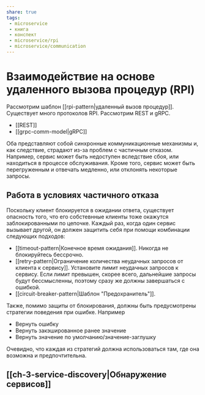 ```yaml
---
share: true
tags: 
 - microservice
 - книга
 - конспект
 - microservice/rpi
 - microservice/communication
---
```

# Взаимодействие на основе удаленного вызова процедур (RPI)
Рассмотрим шаблон [[rpi-pattern|удаленный вызов процедур]]. Существует много протоколов RPI. Рассмотрим REST и gRPC.
- [[REST]]
- [[grpc-comm-model|gRPC]]

Оба представляют собой синхронные коммуникационные механизмы и, как следствие, страдают из-за проблем с частичным отказом. Например, сервис может быть недоступен вследствие сбоя, или находиться в процессе обслуживания. Кроме того, сервис может быть перегруженным и отвечать медленно, или отклонять некоторые запросы.
## Работа в условиях частичного отказа
Поскольку клиент блокируется в ожидании ответа, существует опасность того, что его собстевнные клиенты тоже окажутся заблокированными по цепочке.
Каждый раз, когда один сервис вызывает другой, он должен защитить себя при помощи комбинации следующих подходов:
- [[timeout-pattern|Конечное время ожидания]]. Никогда не блокируйтесь бессрочно.
- [[retry-pattern|Ограничение количества неудачных запросов от клиента к сервису]]. Установите лимит неудачных запросов к сервису. Если лимит превышен, скорее всего, дальнейшие запросы будут бессмысленны, поэтому сразу же должны завершаться с ошибкой.
- [[circuit-breaker-pattern|Шаблон "Предохранитель"]].

Также, помимо защиты от блокирования, должны быть предусмотрены стратегии поведения при ошибке. Например
- Вернуть ошибку
- Вернуть закэшированное ранее значение
- Вернуть значение по умолчанию/значение-заглушку

Очевидно, что каждая из стратегий должна использоваться там, где она возможна и предпочтительна.

## [[ch-3-service-discovery|Обнаружение сервисов]]
